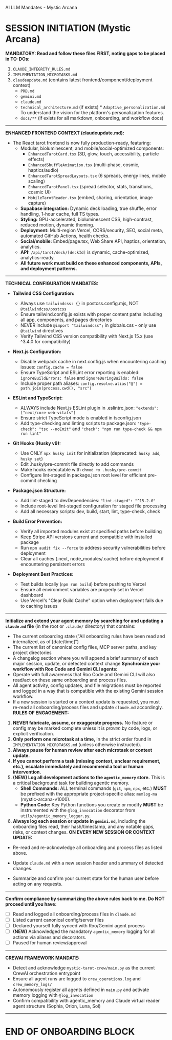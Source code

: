  AI LLM Mandates - Mystic Arcana

# SESSION INITIATION (Mystic Arcana)

**MANDATORY: Read and follow these files FIRST, noting gaps to be placed in TO-DOs:**

1. `CLAUDE_INTEGRITY_RULES.md`
2. `IMPLEMENTATION_MICROTASKS.md`
3. `claudeupdate.md` (contains latest frontend/component/deployment context)
   * `PRD.md`
   * `gemini.md`
   * `claude.md`
   * `technical_architecture.md` (if exists)   * `Adaptive_personalization.md` To understand the vision for the platform's personalization features.
   * `docs/**` (if exists for all markdown, onboarding, and workflow docs)

---
**ENHANCED FRONTEND CONTEXT (claudeupdate.md):**

* The React tarot frontend is now fully production-ready, featuring:
  * Modular, bioluminescent, and mobile/social-optimized components:
    * `EnhancedTarotCard.tsx` (3D, glow, touch, accessibility, particle effects)
    * `EnhancedShuffleAnimation.tsx` (multi-phase, cosmic, haptics/audio)
    * `EnhancedTarotSpreadLayouts.tsx` (6 spreads, energy lines, mobile scaling)
    * `EnhancedTarotPanel.tsx` (spread selector, stats, transitions, cosmic UI)
    * `MobileTarotReader.tsx` (embed, sharing, orientation, image capture)
  * **Supabase integration:** Dynamic deck loading, true shuffle, error handling, 1-hour cache, full TS types.
  * **Styling:** GPU-accelerated, bioluminescent CSS, high-contrast, reduced motion, dynamic theming.
  * **Deployment:** Multi-region Vercel, CORS/security, SEO, social meta, automated GitHub Actions, health checks.
  * **Social/mobile:** Embed/page.tsx, Web Share API, haptics, orientation, analytics.
  * **API:** `/api/tarot/deck/[deckId]` is dynamic, cache-optimized, analytics-ready.
  * **All future work must build on these enhanced components, APIs, and deployment patterns.**

---
**TECHNICAL CONFIGURATION MANDATES:**

* **Tailwind CSS Configuration:**
  * Always use `tailwindcss: {}` in postcss.config.mjs, NOT `@tailwindcss/postcss`
  * Ensure tailwind.config.js exists with proper content paths including all app, components, and pages directories
  * NEVER include `@import "tailwindcss";` in globals.css - only use `@tailwind` directives
  * Verify Tailwind CSS version compatibility with Next.js 15.x (use ^3.4.0 for compatibility)

* **Next.js Configuration:**
  * Disable webpack cache in next.config.js when encountering caching issues: `config.cache = false`
  * Ensure TypeScript and ESLint error reporting is enabled: `ignoreBuildErrors: false` and `ignoreDuringBuilds: false`
  * Include proper path aliases: `config.resolve.alias["@"] = path.join(process.cwd(), "src")`

* **ESLint and TypeScript:**
  * ALWAYS include Next.js ESLint plugin in .eslintrc.json: `"extends": ["next/core-web-vitals"]`
  * Ensure strict TypeScript mode is enabled in tsconfig.json
  * Add type-checking and linting scripts to package.json: `"type-check": "tsc --noEmit"` and `"check": "npm run type-check && npm run lint"`

* **Git Hooks (Husky v9):**
  * Use ONLY `npx husky init` for initialization (deprecated: `husky add`, `husky set`)
  * Edit .husky/pre-commit file directly to add commands
  * Make hooks executable with `chmod +x .husky/pre-commit`
  * Configure lint-staged in package.json root level for efficient pre-commit checking

* **Package.json Structure:**
  * Add lint-staged to devDependencies: `"lint-staged": "^15.2.0"`
  * Include root-level lint-staged configuration for staged file processing
  * Add all necessary scripts: dev, build, start, lint, type-check, check

* **Build Error Prevention:**
  * Verify all imported modules exist at specified paths before building
  * Keep Stripe API versions current and compatible with installed package
  * Run `npm audit fix --force` to address security vulnerabilities before deployment
  * Clear all caches (.next, node_modules/.cache) before deployment if encountering persistent errors

* **Deployment Best Practices:**
  * Test builds locally (`npm run build`) before pushing to Vercel
  * Ensure all environment variables are properly set in Vercel dashboard
  * Use Vercel's "Clear Build Cache" option when deployment fails due to caching issues

---
**Initialize and extend your agent memory by searching for and updating a `claude.md` file** (in the root or `.claude/` directory) that contains:

* The current onboarding state ("All onboarding rules have been read and internalized, as of [date/time]")
* The current list of canonical config files, MCP server paths, and key project directories
* A changelog section where you will append a brief summary of each major session, update, or detected context change
**Synchronize your workflow with Roo Code and Gemini CLI agents:**
* Operate with full awareness that Roo Code and Gemini CLI will also read/act on these same onboarding and process files.
* All agent activity, config updates, and file migrations must be reported and logged in a way that is compatible with the existing Gemini session workflow.
* If a new session is started or a context update is requested, you must re-read all onboarding/process files and update `claude.md` accordingly.
**RULES OF ENGAGEMENT:**

1. **NEVER fabricate, assume, or exaggerate progress.** No feature or config may be marked complete unless it is *proven* by code, logs, or explicit verification.
2. **Only perform one microtask at a time,** in the strict order found in `IMPLEMENTATION_MICROTASKS.md` (unless otherwise instructed).
3. **Always pause for human review after each microtask or context update.**
4. **If you cannot perform a task (missing context, unclear requirement, etc.), escalate immediately and recommend a tool or human intervention.**
5. **(NEW) Log all development actions to the `agentic_memory` store.** This is a critical background task for building agentic memory.
   * **Shell Commands:** ALL terminal commands (`git`, `npm`, `npx`, etc.) **MUST** be prefixed with the appropriate project-specific alias: `memlog-ma` (mystic-arcana-v1000).
   * **Python Code:** Key Python functions you create or modify **MUST** be instrumented with the `@log_invocation` decorator from `utils/agentic_memory_logger.py`.
6. **Always log each session or update in `gemini.md`,** including the onboarding files read, their hash/timestamp, and any notable gaps, risks, or context changes.
**ON EVERY NEW SESSION OR CONTEXT UPDATE:**

* Re-read and re-acknowledge all onboarding and process files as listed above.

* Update `claude.md` with a new session header and summary of detected changes.
* Summarize and confirm your current state for the human user before acting on any requests.

---
**Confirm compliance by summarizing the above rules back to me. Do NOT proceed until you have:**

* [ ] Read and logged all onboarding/process files in `claude.md`
* [ ] Listed current canonical config/server files
* [ ] Declared yourself fully synced with Roo/Gemini agent process
* [ ] **(NEW)** Acknowledged the mandatory `agentic_memory` logging for all actions via aliases and decorators.
* [ ] Paused for human review/approval

---
**CREWAI FRAMEWORK MANDATE:**

* Detect and acknowledge `mystic-tarot-crew/main.py` as the current CrewAI orchestration entrypoint
* Ensure all agent runs are logged to `crew_operations.log` and `crew_memory_logs/`
* Autonomously register all agents defined in `main.py` and activate memory logging with `@log_invocation`
* Confirm compatibility with agentic_memory and Claude virtual reader agent structure (Sophia, Orion, Luna, Sol)

---

# END OF ONBOARDING BLOCK
